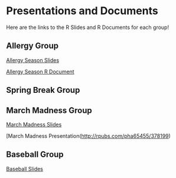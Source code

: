 # Presentations and Documents 
Here are the links to the R Slides and R Documents for each group!

## Allergy Group
[Allergy Season Slides](http://rpubs.com/xtianpedraza/allergyseasonslides)

[Allergy Season R Document](http://rpubs.com/xtianpedraza/allergyseasondoc)

## Spring Break Group


## March Madness Group
[March Madness Slides](http://rpubs.com/pha65455/378197)

[March Madness Presentation(http://rpubs.com/pha65455/378199)

## Baseball Group
[Baseball Slides](https://rpubs.com/AlecNelson_/MLB_Tweets)
